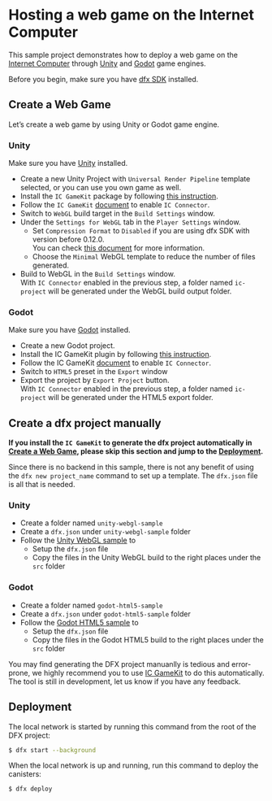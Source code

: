 # Hosting a web game on the Internet Computer

This sample project demonstrates how to deploy a web game on the [Internet Computer](https://internetcomputer.org/) through [Unity](https://unity.com/) and [Godot](https://godotengine.org/) game engines.

Before you begin, make sure you have [dfx SDK](/developer-docs/setup/install-upgrade-remove.mdx) installed.

## Create a Web Game

Let’s create a web game by using Unity or Godot game engine.

### Unity
Make sure you have [Unity](https://unity.com/download) installed.
- Create a new Unity Project with `Universal Render Pipeline` template selected, or you can use you own game as well.
- Install the `IC GameKit` package by following [this instruction](https://github.com/dfinity/ic-gamekit/blob/main/unity/README.md).
- Follow the `IC GameKit` [document](https://github.com/dfinity/ic-gamekit/blob/main/unity/AssetStorePublisher/Assets/com.ic.gamekit/README.md) to enable `IC Connector`.
- Switch to `WebGL` build target in the `Build Settings` window.
- Under the `Settings for WebGL` tab in the `Player Settings` window.
  - Set `Compression Format` to `Disabled` if you are using dfx SDK with version before 0.12.0.  
    You can check [this document](https://github.com/dfinity/ic-gamekit/blob/main/unity/AssetStorePublisher/Assets/com.ic.gamekit/README.md#cant-load-the-game-successfully-with-compression-enabled-for-webgl) for more information.
  - Choose the `Minimal` WebGL template to reduce the number of files generated.
- Build to WebGL in the `Build Settings` window.  
  With `IC Connector` enabled in the previous step, a folder named `ic-project` will be generated under the WebGL build output folder.

### Godot
Make sure you have [Godot](https://godotengine.org/download) installed.
- Create a new Godot project.
- Install the IC GameKit plugin by following [this instruction](https://github.com/dfinity/ic-gamekit/blob/main/godot/README.md).
- Follow the IC GameKit [document](https://github.com/dfinity/ic-gamekit/blob/main/godot/README.md) to enable `IC Connector`.
- Switch to `HTML5` preset in the `Export` window
- Export the project by `Export Project` button.  
  With `IC Connector` enabled in the previous step, a folder named `ic-project` will be generated under the HTML5 export folder.

## Create a dfx project manually

**If you install the `IC GameKit` to generate the dfx project automatically in [Create a Web Game](#create-a-web-game), please skip this section and jump to the [Deployment](#deployment).**

Since there is no backend in this sample, there is not any benefit of using the `dfx new project_name` command to set up a template. The `dfx.json` file is all that is needed.

### Unity
- Create a folder named `unity-webgl-sample`
- Create a `dfx.json` under `unity-webgl-sample` folder
- Follow the [Unity WebGL sample](https://github.com/dfinity/examples/tree/master/hosting/unity-webgl-template) to  
    - Setup the `dfx.json` file
    - Copy the files in the Unity WebGL build to the right places under the `src` folder

### Godot
- Create a folder named `godot-html5-sample`
- Create a `dfx.json` under `godot-html5-sample` folder
- Follow the [Godot HTML5 sample](https://github.com/dfinity/examples/tree/master/hosting/godot-html5-template) to  
    - Setup the `dfx.json` file
    - Copy the files in the Godot HTML5 build to the right places under the `src` folder

You may find generating the DFX project manuanlly is tedious and error-prone, we highly recommend you to use [IC GameKit](https://github.com/dfinity/ic-gamekit) to do this automatically. The tool is still in development, let us know if you have any feedback.

## Deployment
The local network is started by running this command from the root of the DFX project:

```bash
$ dfx start --background
```

When the local network is up and running, run this command to deploy the canisters:

```bash
$ dfx deploy
```
